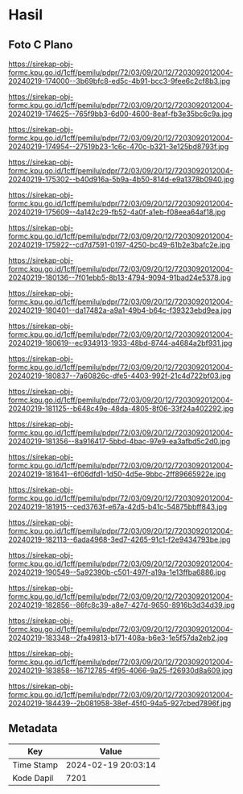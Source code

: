 # Hasil

## Foto C Plano

https://sirekap-obj-formc.kpu.go.id/1cff/pemilu/pdpr/72/03/09/20/12/7203092012004-20240219-174000--3b69bfc8-ed5c-4b91-bcc3-9fee6c2cf8b3.jpg

https://sirekap-obj-formc.kpu.go.id/1cff/pemilu/pdpr/72/03/09/20/12/7203092012004-20240219-174625--765f9bb3-6d00-4600-8eaf-fb3e35bc6c9a.jpg

https://sirekap-obj-formc.kpu.go.id/1cff/pemilu/pdpr/72/03/09/20/12/7203092012004-20240219-174954--27519b23-1c6c-470c-b321-3e125bd8793f.jpg

https://sirekap-obj-formc.kpu.go.id/1cff/pemilu/pdpr/72/03/09/20/12/7203092012004-20240219-175302--b40d916a-5b9a-4b50-814d-e9a1378b0940.jpg

https://sirekap-obj-formc.kpu.go.id/1cff/pemilu/pdpr/72/03/09/20/12/7203092012004-20240219-175609--4a142c29-fb52-4a0f-a1eb-f08eea64af18.jpg

https://sirekap-obj-formc.kpu.go.id/1cff/pemilu/pdpr/72/03/09/20/12/7203092012004-20240219-175922--cd7d7591-0197-4250-bc49-61b2e3bafc2e.jpg

https://sirekap-obj-formc.kpu.go.id/1cff/pemilu/pdpr/72/03/09/20/12/7203092012004-20240219-180136--7f01ebb5-8b13-4794-9094-91bad24e5378.jpg

https://sirekap-obj-formc.kpu.go.id/1cff/pemilu/pdpr/72/03/09/20/12/7203092012004-20240219-180401--da17482a-a9a1-49b4-b64c-f39323ebd9ea.jpg

https://sirekap-obj-formc.kpu.go.id/1cff/pemilu/pdpr/72/03/09/20/12/7203092012004-20240219-180619--ec934913-1933-48bd-8744-a4684a2bf931.jpg

https://sirekap-obj-formc.kpu.go.id/1cff/pemilu/pdpr/72/03/09/20/12/7203092012004-20240219-180837--7a60826c-dfe5-4403-992f-21c4d722bf03.jpg

https://sirekap-obj-formc.kpu.go.id/1cff/pemilu/pdpr/72/03/09/20/12/7203092012004-20240219-181125--b648c49e-48da-4805-8f06-33f24a402292.jpg

https://sirekap-obj-formc.kpu.go.id/1cff/pemilu/pdpr/72/03/09/20/12/7203092012004-20240219-181356--8a916417-5bbd-4bac-97e9-ea3afbd5c2d0.jpg

https://sirekap-obj-formc.kpu.go.id/1cff/pemilu/pdpr/72/03/09/20/12/7203092012004-20240219-181641--6f06dfd1-1d50-4d5e-9bbc-2ff89665922e.jpg

https://sirekap-obj-formc.kpu.go.id/1cff/pemilu/pdpr/72/03/09/20/12/7203092012004-20240219-181915--ced3763f-e67a-42d5-b41c-54875bbff843.jpg

https://sirekap-obj-formc.kpu.go.id/1cff/pemilu/pdpr/72/03/09/20/12/7203092012004-20240219-182113--6ada4968-3ed7-4265-91c1-f2e9434793be.jpg

https://sirekap-obj-formc.kpu.go.id/1cff/pemilu/pdpr/72/03/09/20/12/7203092012004-20240219-190549--5a92390b-c501-497f-a19a-1e13ffba6886.jpg

https://sirekap-obj-formc.kpu.go.id/1cff/pemilu/pdpr/72/03/09/20/12/7203092012004-20240219-182856--86fc8c39-a8e7-427d-9650-8916b3d34d39.jpg

https://sirekap-obj-formc.kpu.go.id/1cff/pemilu/pdpr/72/03/09/20/12/7203092012004-20240219-183348--2fa49813-b171-408a-b6e3-1e5f57da2eb2.jpg

https://sirekap-obj-formc.kpu.go.id/1cff/pemilu/pdpr/72/03/09/20/12/7203092012004-20240219-183858--16712785-4f95-4066-9a25-f26930d8a609.jpg

https://sirekap-obj-formc.kpu.go.id/1cff/pemilu/pdpr/72/03/09/20/12/7203092012004-20240219-184439--2b081958-38ef-45f0-94a5-927cbed7896f.jpg


## Metadata

| Key        | Value               |
| ---------- | ------------------- |
| Time Stamp | 2024-02-19 20:03:14 |
| Kode Dapil | 7201                |



